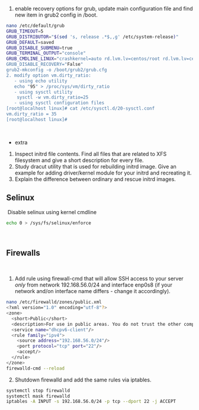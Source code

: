 1. enable recovery options for grub, update main configuration file and find new item in grub2 config in /boot.
```bash 
nano /etc/default/grub
GRUB_TIMEOUT=5
GRUB_DISTRIBUTOR="$(sed 's, release .*$,,g' /etc/system-release)"
GRUB_DEFAULT=saved
GRUB_DISABLE_SUBMENU=true
GRUB_TERMINAL_OUTPUT="console"
GRUB_CMDLINE_LINUX="crashkernel=auto rd.lvm.lv=centos/root rd.lvm.lv=centos/swa$
GRUB_DISABLE_RECOVERY="False"
grub2-mkconfig -o /boot/grub2/grub.cfg
2. modify option vm.dirty_ratio:
   - using echo utility
   echo "95" > /proc/sys/vm/dirty_ratio
   - using sysctl utility
    sysctl -w vm.dirty_ratio=25
   - using sysctl configuration files
[root@localhost linux]# cat /etc/sysctl.d/20-sysctl.conf
vm.dirty_ratio = 35
[root@localhost linux]#
```
​
* extra
1. Inspect initrd file contents. Find all files that are related to XFS filesystem and give a short description for every file.
2. Study dracut utility that is used for rebuilding initrd image. Give an example for adding driver/kernel module for your initrd and recreating it.
3. Explain the difference between ordinary and rescue initrd images.
​
## Selinux
​
Disable selinux using kernel cmdline
```bash
echo 0 > /sys/fs/selinux/enforce
```
​
## Firewalls
​
1. Add rule using firewall-cmd that will allow SSH access to your server *only* from network 192.168.56.0/24 and interface enp0s8 (if your network and/on interface name differs - change it accordingly).
```bash
nano /etc/firewalld/zones/public.xml
<?xml version="1.0" encoding="utf-8"?>
<zone>
  <short>Public</short>
  <description>For use in public areas. You do not trust the other computers on$
  <service name="dhcpv6-client"/>
  <rule family="ipv4">
    <source address="192.168.56.0/24"/>
    <port protocol="tcp" port="22"/>
    <accept/>
  </rule>
</zone>
firewalld-cmd --reload
```
2. Shutdown firewalld and add the same rules via iptables.
```bash
systemctl stop firewalld
systemctl mask firewalld
iptables -A INPUT -s 192.168.56.0/24 -p tcp --dport 22 -j ACCEPT
```
